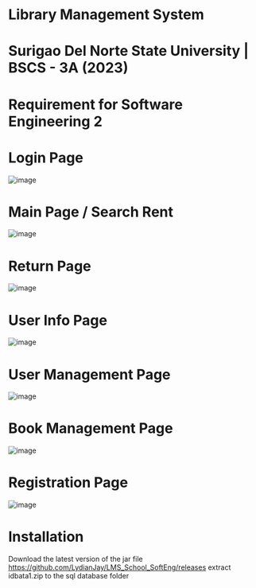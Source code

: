 # Library Management System
# Surigao Del Norte State University | BSCS - 3A (2023)
# Requirement for Software Engineering 2


# Login Page
![image](https://user-images.githubusercontent.com/63202126/226173098-feca7253-caef-40b1-b2ae-fd357cf57d42.png)
# Main Page / Search Rent

![image](https://user-images.githubusercontent.com/63202126/226173148-f52e62ee-ee04-434f-90ae-19dc16d4c923.png)
# Return Page
![image](https://user-images.githubusercontent.com/63202126/226173167-6ed25936-1369-470d-8644-8ebd57d72f7e.png)
# User Info Page
![image](https://user-images.githubusercontent.com/63202126/226173176-4bf5fed3-4925-4032-98a6-e793f248a2ad.png)
# User Management Page
![image](https://user-images.githubusercontent.com/63202126/226173196-891346ae-330a-4f79-b372-c3502e18ab57.png)
# Book Management Page
![image](https://user-images.githubusercontent.com/63202126/226173211-006bbf47-809f-40d8-bdf0-455e262470a8.png)
# Registration Page
![image](https://user-images.githubusercontent.com/63202126/226173221-8dd895e6-b6d2-4c30-a450-e7b4b85abd85.png)

# Installation
Download the latest version of the jar file
https://github.com/LydianJay/LMS_School_SoftEng/releases
extract idbata1.zip to the sql database folder


